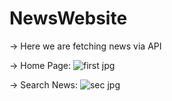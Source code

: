 # NewsWebsite

-> Here we are fetching news via API

-> Home Page: 
![first jpg](https://github.com/rajkamal705/NewsWebsite/assets/71245653/6636818a-678f-4429-9a55-3275bfc43ac1)

-> Search News:
![sec jpg](https://github.com/rajkamal705/NewsWebsite/assets/71245653/16abd4ee-856b-4b56-a4fa-27159b9af897)
